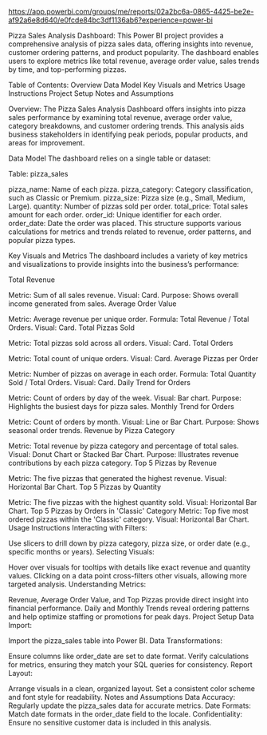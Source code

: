 https://app.powerbi.com/groups/me/reports/02a2bc6a-0865-4425-be2e-af92a6e8d640/e0fcde84bc3df1136ab6?experience=power-bi


Pizza Sales Analysis Dashboard:
This Power BI project provides a comprehensive analysis of pizza sales data, offering insights into revenue, customer ordering patterns, and product popularity. The dashboard enables users to explore metrics like total revenue, average order value, sales trends by time, and top-performing pizzas.

Table of Contents:
Overview
Data Model
Key Visuals and Metrics
Usage Instructions
Project Setup
Notes and Assumptions

Overview:
The Pizza Sales Analysis Dashboard offers insights into pizza sales performance by examining total revenue, average order value, category breakdowns, and customer ordering trends. This analysis aids business stakeholders in identifying peak periods, popular products, and areas for improvement.

Data Model
The dashboard relies on a single table or dataset:

Table: pizza_sales

pizza_name: Name of each pizza.
pizza_category: Category classification, such as Classic or Premium.
pizza_size: Pizza size (e.g., Small, Medium, Large).
quantity: Number of pizzas sold per order.
total_price: Total sales amount for each order.
order_id: Unique identifier for each order.
order_date: Date the order was placed.
This structure supports various calculations for metrics and trends related to revenue, order patterns, and popular pizza types.

Key Visuals and Metrics
The dashboard includes a variety of key metrics and visualizations to provide insights into the business’s performance:

Total Revenue

Metric: Sum of all sales revenue.
Visual: Card.
Purpose: Shows overall income generated from sales.
Average Order Value

Metric: Average revenue per unique order.
Formula: Total Revenue / Total Orders.
Visual: Card.
Total Pizzas Sold

Metric: Total pizzas sold across all orders.
Visual: Card.
Total Orders

Metric: Total count of unique orders.
Visual: Card.
Average Pizzas per Order

Metric: Number of pizzas on average in each order.
Formula: Total Quantity Sold / Total Orders.
Visual: Card.
Daily Trend for Orders

Metric: Count of orders by day of the week.
Visual: Bar chart.
Purpose: Highlights the busiest days for pizza sales.
Monthly Trend for Orders

Metric: Count of orders by month.
Visual: Line or Bar Chart.
Purpose: Shows seasonal order trends.
Revenue by Pizza Category

Metric: Total revenue by pizza category and percentage of total sales.
Visual: Donut Chart or Stacked Bar Chart.
Purpose: Illustrates revenue contributions by each pizza category.
Top 5 Pizzas by Revenue

Metric: The five pizzas that generated the highest revenue.
Visual: Horizontal Bar Chart.
Top 5 Pizzas by Quantity

Metric: The five pizzas with the highest quantity sold.
Visual: Horizontal Bar Chart.
Top 5 Pizzas by Orders in 'Classic' Category
Metric: Top five most ordered pizzas within the 'Classic' category.
Visual: Horizontal Bar Chart.
Usage Instructions
Interacting with Filters:

Use slicers to drill down by pizza category, pizza size, or order date (e.g., specific months or years).
Selecting Visuals:

Hover over visuals for tooltips with details like exact revenue and quantity values.
Clicking on a data point cross-filters other visuals, allowing more targeted analysis.
Understanding Metrics:

Revenue, Average Order Value, and Top Pizzas provide direct insight into financial performance.
Daily and Monthly Trends reveal ordering patterns and help optimize staffing or promotions for peak days.
Project Setup
Data Import:

Import the pizza_sales table into Power BI.
Data Transformations:

Ensure columns like order_date are set to date format.
Verify calculations for metrics, ensuring they match your SQL queries for consistency.
Report Layout:

Arrange visuals in a clean, organized layout.
Set a consistent color scheme and font style for readability.
Notes and Assumptions
Data Accuracy: Regularly update the pizza_sales data for accurate metrics.
Date Formats: Match date formats in the order_date field to the locale.
Confidentiality: Ensure no sensitive customer data is included in this analysis.

